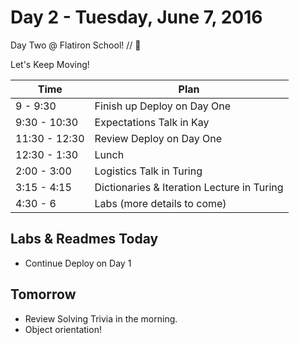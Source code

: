 # Day 2 - Tuesday, June 7, 2016

Day Two @ Flatiron School! // :blue_heart:

Let's Keep Moving!

Time        |   Plan   |
----------------|-------
9 - 9:30          | Finish up Deploy on Day One
9:30 - 10:30    | Expectations Talk in Kay
11:30 - 12:30     | Review Deploy on Day One
12:30 - 1:30     | Lunch
2:00 - 3:00     | Logistics Talk in Turing
3:15 - 4:15     | Dictionaries & Iteration Lecture in Turing
4:30 - 6        | Labs (more details to come)

## Labs & Readmes Today

  * Continue Deploy on Day 1

## Tomorrow

- Review Solving Trivia in the morning.
- Object orientation!